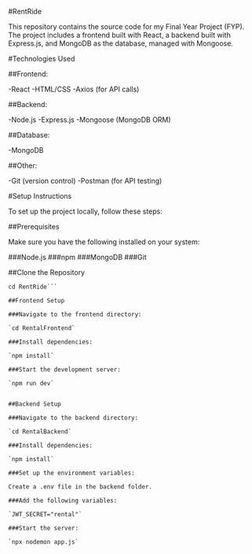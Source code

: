 #RentRide

This repository contains the source code for my Final Year Project (FYP). The project includes a frontend built with React, a backend built with Express.js, and MongoDB as the database, managed with Mongoose.

#Technologies Used

##Frontend:

-React
-HTML/CSS
-Axios (for API calls)

##Backend:

-Node.js
-Express.js
-Mongoose (MongoDB ORM)

##Database:

-MongoDB

##Other:

-Git (version control)
-Postman (for API testing)

#Setup Instructions

To set up the project locally, follow these steps:

##Prerequisites

Make sure you have the following installed on your system:

###Node.js 
###npm 
###MongoDB 
###Git

##Clone the Repository

```git clone git@github.com:Mandipppp/RentRide.git
cd RentRide```

##Frontend Setup

###Navigate to the frontend directory:

`cd RentalFrontend`

###Install dependencies:

`npm install`

###Start the development server:

`npm run dev`


##Backend Setup

###Navigate to the backend directory:

`cd RentalBackend`

###Install dependencies:

`npm install`

###Set up the environment variables:

Create a .env file in the backend folder.

###Add the following variables:

`JWT_SECRET="rental"`

###Start the server:

`npx nodemon app.js`




